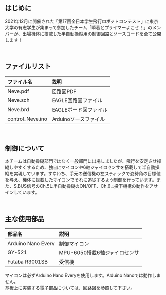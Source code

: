 ## はじめに  

2021年12月に開催された「第17回全日本学生飛行ロボットコンテスト」に東京大学の有志学生が集まって参加したチーム「瞬着とプライマーよこせ！」のメンバーが、出場機体に搭載した半自動操縦用の制御回路とソースコードを全て公開します！  

<br>

## ファイルリスト  

|ファイル名|説明|
|:--|:--|
|Neve.pdf|回路図PDF|
|Neve.sch|EAGLE回路図ファイル|
|Neve.brd|EAGLEボード図ファイル|
|control_Neve.ino|Arduinoソースファイル|

<br>

## 制御について  

本チームは自動操縦部門ではなく一般部門に出場しましたが、飛行を安定させ操縦しやすくするため、独自にマイコンや6軸ジャイロセンサを搭載して半自動操縦を実現しています。すなわち、手元の送信機の左スティックで姿勢角の目標値を与え、機体に搭載したマイコンでそれに追従するよう制御を行っています。また、S.BUS信号のCh.5に半自動操縦のON/OFF、Ch.6に投下機構の動作をアサインしています。

<br>

## 主な使用部品  

|部品名|説明|  
|:--|:--|  
|Arduino Nano Every|制御マイコン|  
|GY-521|MPU-6050搭載6軸ジャイロセンサ|  
|Futaba R3001SB|受信機|  

マイコンは必ずArduino Nano Everyを使用します。Arduino Nanoでは動作しません。  
基板上に実装する電子部品については、回路図を参照して下さい。  
